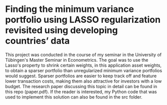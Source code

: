 # Finding the minimum variance portfolio using LASSO regularization revisited using developing countries’ data

This project was conducted in the course of my seminar in the University of Tübingen's Master Seminar in Econometrics. The goal was to use the Lasso's property to shrink certain weights, in this application asset weights, to obtain a sparser portfolio than unregularized minimum variance portfolios would suggest. Sparser portfolios are easier to keep track off and feature lower transaction costs, making them also attractive for investors with a low budget.
The research paper discussing this topic in detail can be found in this repo (paper.pdf). If the reader is interested, my Python code that was used to implement this solution can also be found in the src folder.
